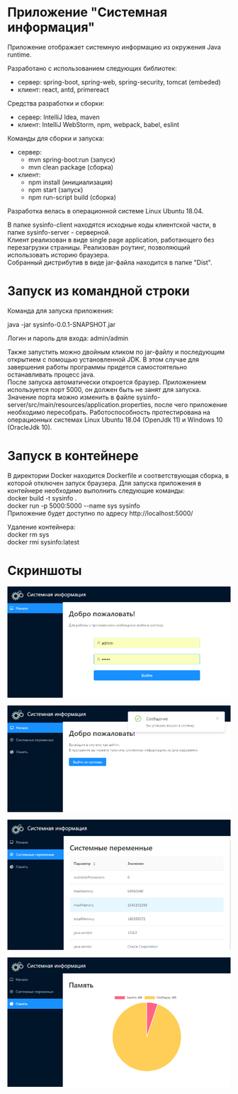 # Приложение "Системная информация"
Приложение отображает системную информацию из окружения Java runtime.

Разработано с использованием следующих библиотек:
<ul>	
	<li>сервер: spring-boot, spring-web, spring-security, tomcat (embeded)</li>
	<li>клиент: react, antd, primereact</li>
</ul>
Средства разработки и сборки: 
<ul>	
	<li>сервер: IntelliJ Idea, maven</li>
	<li>клиент: IntelliJ WebStorm, npm, webpack, babel, eslint</li>
</ul>
Команды для сборки и запуска: 
<ul>	
	<li>сервер: <ul><li>mvn spring-boot:run (запуск)</li><li>mvn clean package (сборка)</li></ul>
	<li>клиент: <ul><li>npm install (инициализация)</li><li>npm start (запуск)</li><li>npm run-script build (сборка)</li></ul></li>
</ul>

Разработка велась в операционной системе Linux Ubuntu 18.04.

В папке sysinfo-client находятся исходные коды клиентской части, в папке sysinfo-server - серверной.<br/>
Клиент реализован в виде single page application, работающего без перезагрузки страницы. Реализован роутинг, позволяющий использовать историю браузера.<br/>
Собранный дистрибутив в виде jar-файла находится в папке "Dist".<br/>
# Запуск из командной строки
Команда для запуска приложения: <p>java -jar sysinfo-0.0.1-SNAPSHOT.jar</p>

Логин и пароль для входа: admin/admin	

Также запустить можно двойным кликом по jar-файлу и последующим открытием с помощью установленной JDK. В этом случае для завершения работы программы придется самостоятельно останавливать процесс java.<br/>
После запуска автоматически откроется браузер. Приложением используется порт 5000, он должен быть не занят для запуска. Значение порта можно изменить в файле sysinfo-server/src/main/resources/application.properties, после чего приложение необходимо пересобрать. Работоспособность протестирована на операционных системах Linux Ubuntu 18.04 (OpenJdk 11) и Windows 10 (OracleJdk 10).
# Запуск в контейнере
В директории Docker находится Dockerfile и соответствующая сборка, в которой отключен запуск браузера. Для запуска приложения в контейнере необходимо выполнить следующие команды:<br/>
docker build -t sysinfo .<br/>
docker run -p 5000:5000 --name sys sysinfo<br/>
Приложение будет доступно по адресу http://localhost:5000/

Удаление контейнера:<br/>
docker rm  sys<br/>
docker rmi sysinfo:latest <br/>

# Скриншоты

![ScreenShot](https://github.com/chdv/system-info/blob/master/about/screenshots/01.png)

![ScreenShot](https://github.com/chdv/system-info/blob/master/about/screenshots/02.png)

![ScreenShot](https://github.com/chdv/system-info/blob/master/about/screenshots/03.png)

![ScreenShot](https://github.com/chdv/system-info/blob/master/about/screenshots/04.png)
